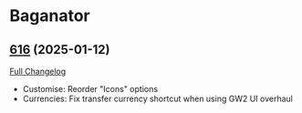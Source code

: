 # Baganator

## [616](https://github.com/Baganator/Baganator/tree/616) (2025-01-12)
[Full Changelog](https://github.com/Baganator/Baganator/compare/615...616) 

- Customise: Reorder "Icons" options  
- Currencies: Fix transfer currency shortcut when using GW2 UI overhaul  
